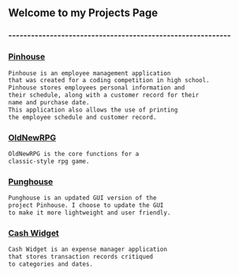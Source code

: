 ## Welcome to my Projects Page

### -----------------------------------------------------------

### [Pinhouse](https://github.com/aarongarnerm/Pinhouse)
```markdown
Pinhouse is an employee management application
that was created for a coding competition in high school.
Pinhouse stores employees personal information and 
their schedule, along with a customer record for their
name and purchase date.
This application also allows the use of printing 
the employee schedule and customer record.
```


### [OldNewRPG](https://github.com/aarongarnerm/OldNewRPG)
```markdown
OldNewRPG is the core functions for a
classic-style rpg game.
```

### [Punghouse](https://github.com/aarongarnerm/PungHouse)
```markdown
Punghouse is an updated GUI version of the 
project Pinhouse. I choose to update the GUI 
to make it more lightweight and user friendly.
```

### [Cash Widget](https://github.com/aarongarnerm/Cash-Widget)
```markdown
Cash Widget is an expense manager application 
that stores transaction records critiqued
to categories and dates.
```
